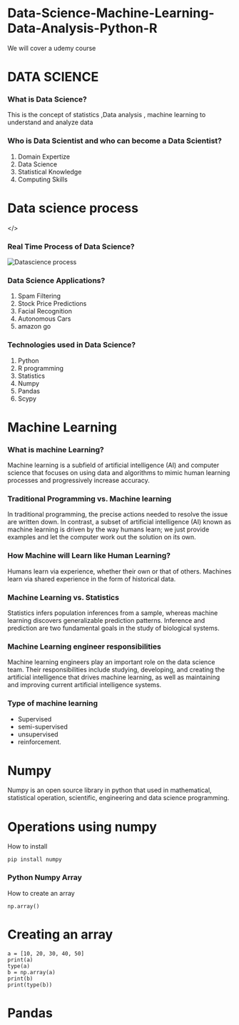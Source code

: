# Data-Science-Machine-Learning-Data-Analysis-Python-R
We will cover a udemy course

# DATA SCIENCE

<h3>What is Data  Science?</h3>
This is the concept of statistics ,Data analysis , machine learning to understand and analyze data

<h3>Who is Data Scientist and who can become a Data Scientist?</h3>


1. Domain Expertize
2. Data Science
3. Statistical Knowledge
4. Computing Skills

<h1>Data science process</h1>


</>
<h3>Real Time Process of Data Science?</h3>

<img src="https://user-images.githubusercontent.com/87891857/211840013-885618d9-d2c2-4cf5-8edb-7b5653c8b9c7.JPG" alt="Datascience process" title="Optional title">
<h3>Data Science Applications?</h3>

1. Spam Filtering
2. Stock Price Predictions
3. Facial Recognition
4. Autonomous Cars
5. amazon go
<h3>Technologies used in Data Science?</h3>

1. Python
2. R programming
3. Statistics
4. Numpy
5. Pandas
6. Scypy



# Machine Learning

<h3>What is machine Learning?</h3>

Machine learning is a subfield of artificial intelligence (AI) and computer science that focuses on using data and algorithms to mimic human learning processes and progressively increase accuracy.
<h3>Traditional Programming vs. Machine learning</h3>

In traditional programming, the precise actions needed to resolve the issue are written down. In contrast, a subset of artificial intelligence (AI) known as machine learning is driven by the way humans learn; we just provide examples and let the computer work out the solution on its own.
<h3>How Machine will Learn like Human Learning?</h3>

Humans learn via experience, whether their own or that of others. Machines learn via shared experience in the form of historical data.

<h3>Machine Learning vs. Statistics</h3>

Statistics infers population inferences from a sample, whereas machine learning discovers generalizable prediction patterns. Inference and prediction are two fundamental goals in the study of biological systems.

<h3>Machine Learning engineer responsibilities</h3>

Machine learning engineers play an important role on the data science team. Their responsibilities include studying, developing, and creating the artificial intelligence that drives machine learning, as well as maintaining and improving current artificial intelligence systems.

<h3>Type of machine learning</h3>

- Supervised
- semi-supervised
- unsupervised
- reinforcement.



# Numpy

Numpy is an open source library in python that used in mathematical, statistical operation, scientific, engineering and data science programming.

# Operations using numpy

How to install
```
pip install numpy
```
<h3>Python Numpy Array</h3>
How to create an array

```
np.array()
```
# Creating an array

```
a = [10, 20, 30, 40, 50]
print(a)
type(a)
b = np.array(a)
print(b)
print(type(b))
```


# Pandas






